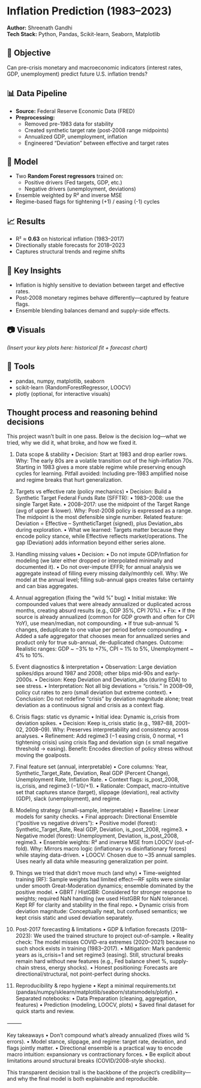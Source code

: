 # Inflation Prediction (1983–2023)
**Author:** Shreenath Gandhi  
**Tech Stack:** Python, Pandas, Scikit-learn, Seaborn, Matplotlib

## 🎯 Objective
Can pre-crisis monetary and macroeconomic indicators (interest rates, GDP, unemployment) predict future U.S. inflation trends?

## 📊 Data Pipeline
- **Source:** Federal Reserve Economic Data (FRED)
- **Preprocessing:** 
  - Removed pre-1983 data for stability
  - Created synthetic target rate (post-2008 range midpoints)
  - Annualized GDP, unemployment, inflation
  - Engineered “Deviation” between effective and target rates

## 🧠 Model
- Two **Random Forest regressors** trained on:
  - Positive drivers (Fed targets, GDP, etc.)
  - Negative drivers (unemployment, deviations)
- Ensemble weighted by R² and inverse MSE
- Regime-based flags for tightening (+1) / easing (-1) cycles

## 📈 Results
- R² ≈ **0.63** on historical inflation (1983–2017)
- Directionally stable forecasts for 2018–2023
- Captures structural trends and regime shifts

## 🧩 Key Insights
- Inflation is highly sensitive to deviation between target and effective rates.
- Post-2008 monetary regimes behave differently—captured by feature flags.
- Ensemble blending balances demand and supply-side effects.

## 📷 Visuals
_(Insert your key plots here: historical fit + forecast chart)_

## 🧮 Tools
- pandas, numpy, matplotlib, seaborn
- scikit-learn (RandomForestRegressor, LOOCV)
- plotly (optional, for interactive visuals)

## Thought process and reasoning behind decisions
This project wasn’t built in one pass. Below is the decision log—what we tried, why we did it, what broke, and how we fixed it.

1) Data scope & stability
	•	Decision: Start at 1983 and drop earlier rows.
Why: The early 80s are a volatile transition out of the high-inflation 70s. Starting in 1983 gives a more stable regime while preserving enough cycles for learning.
Pitfall avoided: Including pre-1983 amplified noise and regime breaks that hurt generalization.

2) Targets vs effective rate (policy mechanics)
	•	Decision: Build a Synthetic Target Federal Funds Rate (SFFTR):
	•	1983–2008: use the single Target Rate.
	•	2008–2017: use the midpoint of the Target Range (avg of upper & lower).
Why: Post-2008 policy is expressed as a range. The midpoint is the most defensible single number.
Related feature: Deviation = Effective – SyntheticTarget (signed), plus Deviation_abs during exploration.
	•	What we learned: Targets matter because they encode policy stance, while Effective reflects market/operations. The gap (Deviation) adds information beyond either series alone.

3) Handling missing values
	•	Decision:
	•	Do not impute GDP/Inflation for modeling (we later either dropped or interpolated minimally and documented it).
	•	Do not over-impute EFFR; for annual analysis we aggregate instead of filling every missing daily/monthly cell.
Why: We model at the annual level; filling sub-annual gaps creates false certainty and can bias aggregates.

4) Annual aggregation (fixing the “wild %” bug)
	•	Initial mistake: We compounded values that were already annualized or duplicated across months, creating absurd results (e.g., GDP 35%, CPI 70%).
	•	Fix:
	•	If the source is already annualized (common for GDP growth and often for CPI YoY), use mean/median, not compounding.
	•	If true sub-annual % changes, deduplicate to one value per period before compounding.
	•	Added a safe aggregator that chooses mean for annualized series and product only for true sub-annual, de-duplicated changes.
Outcome: Realistic ranges: GDP ~ −3% to +7%, CPI ~ 1% to 5%, Unemployment ~ 4% to 10%.

5) Event diagnostics & interpretation
	•	Observation: Large deviation spikes/dips around 1987 and 2008; other blips mid-90s and early-2000s.
	•	Decision: Keep Deviation and Deviation_abs (during EDA) to see stress.
	•	Interpretation: Not all big deviations = “crisis.” In 2008–09, policy cut rates to zero (small deviation but extreme context).
	•	Conclusion: Do not redefine “crisis” by deviation magnitude alone; treat deviation as a continuous signal and crisis as a context flag.

6) Crisis flags: static vs dynamic
	•	Initial idea: Dynamic is_crisis from deviation spikes.
	•	Decision: Keep is_crisis static (e.g., 1987–88, 2001–02, 2008–09).
Why: Preserves interpretability and consistency across analyses.
	•	Refinement: Add regime3 (−1 easing crisis, 0 normal, +1 tightening crisis) using crisis flag and deviation sign (≤ small negative threshold → easing).
Benefit: Encodes direction of policy stress without moving the goalposts.

7) Final feature set (annual, interpretable)
	•	Core columns: Year, Synthetic_Target_Rate, Deviation, Real GDP (Percent Change), Unemployment Rate, Inflation Rate.
	•	Context flags: is_post_2008, is_crisis, and regime3 (−1/0/+1).
	•	Rationale: Compact, macro-intuitive set that captures stance (target), slippage (deviation), real activity (GDP), slack (unemployment), and regime.

8) Modeling strategy (small-sample, interpretable)
	•	Baseline: Linear models for sanity checks.
	•	Final approach: Directional Ensemble (“positive vs negative drivers”):
	•	Positive model (forest): Synthetic_Target_Rate, Real GDP, Deviation, is_post_2008, regime3.
	•	Negative model (forest): Unemployment, Deviation, is_post_2008, regime3.
	•	Ensemble weights: R² and inverse MSE from LOOCV (out-of-fold).
Why: Mirrors macro logic (inflationary vs disinflationary forces) while staying data-driven.
	•	LOOCV: Chosen due to ~35 annual samples. Uses nearly all data while measuring generalization per point.

9) Things we tried that didn’t move much (and why)
	•	Time-weighted training (RF): Sample weights had limited effect—RF splits were similar under smooth Great-Moderation dynamics; ensemble dominated by the positive model.
	•	GBRT / HistGBR: Considered for stronger response to weights; required NaN handling (we used HistGBR for NaN tolerance). Kept RF for clarity and stability in the final repo.
	•	Dynamic crisis from deviation magnitude: Conceptually neat, but confused semantics; we kept crisis static and used deviation separately.

10) Post-2017 forecasting & limitations
	•	GDP & Inflation forecasts (2018–2023): We used the trained structure to project out-of-sample.
	•	Reality check: The model misses COVID-era extremes (2020–2021) because no such shock exists in training (1983–2017).
	•	Mitigation: Mark pandemic years as is_crisis=1 and set regime3 (easing). Still, structural breaks remain hard without new features (e.g., Fed balance sheet %, supply-chain stress, energy shocks).
	•	Honest positioning: Forecasts are directional/structural, not point-perfect during shocks.

11) Reproducibility & repo hygiene
	•	Kept a minimal requirements.txt (pandas/numpy/sklearn/matplotlib/seaborn/statsmodels/plotly).
	•	Separated notebooks:
	•	Data Preparation (cleaning, aggregation, features)
	•	Prediction (modeling, LOOCV, plots)
	•	Saved final dataset for quick starts and review.

⸻

Key takeaways
	•	Don’t compound what’s already annualized (fixes wild % errors).
	•	Model stance, slippage, and regime: target rate, deviation, and flags jointly matter.
	•	Directional ensemble is a practical way to encode macro intuition: expansionary vs contractionary forces.
	•	Be explicit about limitations around structural breaks (COVID/2008-style shocks).

This transparent decision trail is the backbone of the project’s credibility—and why the final model is both explainable and reproducible.

